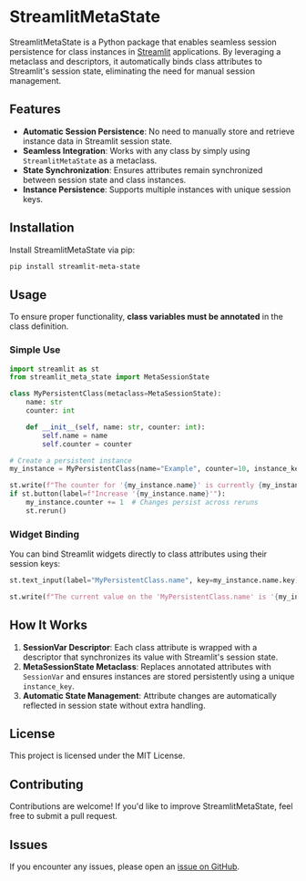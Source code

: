 # StreamlitMetaState

StreamlitMetaState is a Python package that enables seamless session persistence for class instances in [Streamlit](https://streamlit.io) applications. By leveraging a metaclass and descriptors, it automatically binds class attributes to Streamlit's session state, eliminating the need for manual session management.

## Features

- **Automatic Session Persistence**: No need to manually store and retrieve instance data in Streamlit session state.
- **Seamless Integration**: Works with any class by simply using `StreamlitMetaState` as a metaclass.
- **State Synchronization**: Ensures attributes remain synchronized between session state and class instances.
- **Instance Persistence**: Supports multiple instances with unique session keys.

## Installation

Install StreamlitMetaState via pip:

```bash
pip install streamlit-meta-state
```

## Usage

To ensure proper functionality, **class variables must be annotated** in the class definition.

### Simple Use

```python
import streamlit as st
from streamlit_meta_state import MetaSessionState

class MyPersistentClass(metaclass=MetaSessionState):
    name: str
    counter: int

    def __init__(self, name: str, counter: int):
        self.name = name
        self.counter = counter

# Create a persistent instance
my_instance = MyPersistentClass(name="Example", counter=10, instance_key="example_instance")

st.write(f"The counter for '{my_instance.name}' is currently {my_instance.counter}")
if st.button(label=f"Increase '{my_instance.name}'"):
    my_instance.counter += 1  # Changes persist across reruns
    st.rerun()
```

### Widget Binding

You can bind Streamlit widgets directly to class attributes using their session keys:

```python
st.text_input(label="MyPersistentClass.name", key=my_instance.name.key)

st.write(f"The current value on the 'MyPersistentClass.name' is '{my_instance.name}'")
```

## How It Works

1. **SessionVar Descriptor**: Each class attribute is wrapped with a descriptor that synchronizes its value with Streamlit's session state.
2. **MetaSessionState Metaclass**: Replaces annotated attributes with `SessionVar` and ensures instances are stored persistently using a unique `instance_key`.
3. **Automatic State Management**: Attribute changes are automatically reflected in session state without extra handling.

## License

This project is licensed under the MIT License.

## Contributing

Contributions are welcome! If you'd like to improve StreamlitMetaState, feel free to submit a pull request.

## Issues

If you encounter any issues, please open an [issue on GitHub](https://github.com/igormicadei/streamlit-meta-state/issues).

